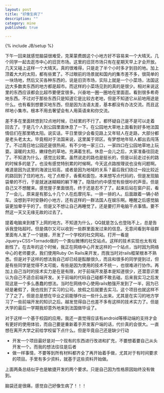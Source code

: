 ```yaml
---
layout: post
title: "好像生病了"
description: ""
category: mine
published: true

---
```

{% include JB/setup %}

下午一回来就感觉脑袋很难受，克莱蒙费朗这个小地方好不容易来一个大晴天。几个同学一起去逛市中心的旧货市场。这里的旧货市场只有在星期天早上才会开放。几天又碰上这样一个大晴天。真的很难得，只是走了半个小时多才到目的地。加上顶着大大的太阳，都有些累了。不过眼前的场景就和国内的集市差不多，很简单的一块场地，然后又买各种东西的，说是旧货市场，实际上就是一个小菜场，法国这边大多数卖东西的地方都是超市。而这样的小菜场见到的真的是很少。相对来说这里的东西应该都会比超市要便宜很多。兴奋地一圈一圈地在里面逛。看到很多希奇地东西。不过对于那些东西只是知道它是比较古老地，但是不知道它从前地用途是什么。也有看到想要买地东西，但是因为法语太差，基本都没有办法交流。而且这样地小集市。根本不用去奢望会有人用英语来和你交流。

差不多在里面转悠到12点地时候，已经累的不行了。都怀疑自己是不是可以走着回去了。于是几个人到公园里面休息了一下。在公园地大草地上面看到好多地法国情侣们在那里晒太阳。说实话，平日里很少会看见路上又年轻人在走路，大部分都是老头老太太。毕竟相对于法国来说，这里属于郊区。有梦想地年轻人都出去闯荡了。不过周日地公园还是很热闹，有不少地一家三口，一家四口在公园地草地上玩耍。温暖的太阳，嫩绿色的草地。充满着生机。休息一会儿之后，大家准备往回走了。不知道为什么，感觉比较累。虽然说走的路也是挺长的，但是以前走过长的路的时候多的是了。也没有感觉特别累的时候啊。今天这点路按理说也没有问题啊。难道是因为这里的海波比较高，或者是因为地域的关系？最后我们绕过一段比较近的路回到了住的地方。吃了点橙子，香蕉和面包，本来想写点代码的，但是发现脑袋晕的不行，于是就迷迷糊糊的躺下睡了。隐隐约约中感觉有些很吵的声音。但是自己又不想醒来。感觉屋子里面很亮，终于还是忍不了了。起来后站在窗户前，看了一会儿，原来是有那么十几个人在彪摩托车。一排一排的人。后面跟着一辆小轿车。没想到平时安静的小地方，还有这样的一群法国人在娱乐啊。睡醒之后感觉脑袋更加晕乎乎的了。但是又不想让自己再睡觉了。还是要打开电脑干点事情。要不然这一天又无缘无故的过去了。

提着电脑来到楼下上网的地方。不知道为什么，QQ就是怎么也登陆不上，总是告诉我登陆超时。但是偶尔又可以收到一些群里面发过来的信息。无意间看到年级群里面有人发了一个链接，开发了一个学校的社交网站。打开一看是Jquery+CSS+Tornado做的一个类似微博的社交站点。这样的技术实现也太有戏剧性了。在去年的这个时候，我正在网络中心开发这样的一个站点，当时因为网络中心的老师要求，我们使用Ruby On Rails来开发，而我当时对rails框架根本不熟悉。但是对于这样的想法我自己却已经是酝酿很久，而且和很多的同学提到过，但是有些同学是觉得不太可能，有些是因为使用的技术不统一，也很难进行协作。再加上自己当时的技术实力是在是有限，对于前端开发基本是知道很少，还潜意识里认为自己不适合前端开发。关于前端的代码自己碰都不敢去碰。后来我实习之后发现这是一个多么愚蠢的想法。当时在网络中心使用rails勉强开发到了一半，因为已经是暑假了，我也找到了实习的公司。放假之后就要去实习。这个项目也就这样不了了之了。但是总是想在毕业之前能够作出一些什么出来。尤其是在实习的地方学习了一些前端开发的知识之后。越发觉得自己也差不多有这样的技术实力了。但是大学的最后一学期我却意外地来到法国做毕设了。

对于这样一个基于校园的应用，我还一直觉得应该有android等移动端的支持才会有更好的使用体验，而自己要是重新着手开发客户端的话，代价真的会很大。一直想在离开大学之前给学校留下点什么。但是毕竟自己还是缺少行动

* 开发一个项目最好是对一个现有的东西进行改进和扩充，不要想着要自己从头开发一个。而我的想法往往是后者
* 做一样事情，不要等到所有材料都齐全了再开始着手做，尤其对于有时间要求的项目。手里有多少资料，就基于这些资料开始做。

上面两条总结似乎也是敏捷开发的两个要求。只是自己因为性格原因始终没有做到。

脑袋还是很痛，感觉自己好像生病了！！！
